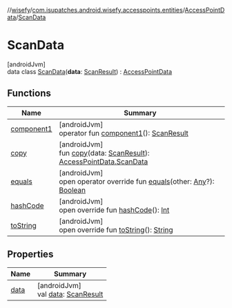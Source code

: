 //[wisefy](../../../../index.md)/[com.isupatches.android.wisefy.accesspoints.entities](../../index.md)/[AccessPointData](../index.md)/[ScanData](index.md)

# ScanData

[androidJvm]\
data class [ScanData](index.md)(**data**: [ScanResult](https://developer.android.com/reference/kotlin/android/net/wifi/ScanResult.html)) : [AccessPointData](../index.md)

## Functions

| Name | Summary |
|---|---|
| [component1](component1.md) | [androidJvm]<br>operator fun [component1](component1.md)(): [ScanResult](https://developer.android.com/reference/kotlin/android/net/wifi/ScanResult.html) |
| [copy](copy.md) | [androidJvm]<br>fun [copy](copy.md)(data: [ScanResult](https://developer.android.com/reference/kotlin/android/net/wifi/ScanResult.html)): [AccessPointData.ScanData](index.md) |
| [equals](../../../com.isupatches.android.wisefy.wifi.delegates/-legacy-wifi-delegate/index.md#585090901%2FFunctions%2F1622544596) | [androidJvm]<br>open operator override fun [equals](../../../com.isupatches.android.wisefy.wifi.delegates/-legacy-wifi-delegate/index.md#585090901%2FFunctions%2F1622544596)(other: [Any](https://kotlinlang.org/api/latest/jvm/stdlib/kotlin/-any/index.html)?): [Boolean](https://kotlinlang.org/api/latest/jvm/stdlib/kotlin/-boolean/index.html) |
| [hashCode](../../../com.isupatches.android.wisefy.wifi.delegates/-legacy-wifi-delegate/index.md#1794629105%2FFunctions%2F1622544596) | [androidJvm]<br>open override fun [hashCode](../../../com.isupatches.android.wisefy.wifi.delegates/-legacy-wifi-delegate/index.md#1794629105%2FFunctions%2F1622544596)(): [Int](https://kotlinlang.org/api/latest/jvm/stdlib/kotlin/-int/index.html) |
| [toString](../../../com.isupatches.android.wisefy.wifi.delegates/-legacy-wifi-delegate/index.md#1616463040%2FFunctions%2F1622544596) | [androidJvm]<br>open override fun [toString](../../../com.isupatches.android.wisefy.wifi.delegates/-legacy-wifi-delegate/index.md#1616463040%2FFunctions%2F1622544596)(): [String](https://kotlinlang.org/api/latest/jvm/stdlib/kotlin/-string/index.html) |

## Properties

| Name | Summary |
|---|---|
| [data](data.md) | [androidJvm]<br>val [data](data.md): [ScanResult](https://developer.android.com/reference/kotlin/android/net/wifi/ScanResult.html) |
